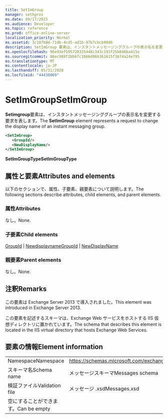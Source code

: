 ```yaml
---
title: SetImGroup
manager: sethgros
ms.date: 09/17/2015
ms.audience: Developer
ms.topic: reference
ms.prod: office-online-server
localization_priority: Normal
ms.assetid: 3c107b8d-714b-4cd5-ad1b-97b7cbcb90d6
description: SetImGroup 要素は、インスタントメッセージンググループの表示名を変更する要求を表します。
ms.openlocfilehash: 96e93ef595720325448c343c193f25b846ba415e
ms.sourcegitcommit: 88ec988f2bb67c1866d06b361615f3674a24e795
ms.translationtype: MT
ms.contentlocale: ja-JP
ms.lasthandoff: 05/31/2020
ms.locfileid: "44438069"
---
```

# <a name="setimgroup"></a><span data-ttu-id="94499-103">SetImGroup</span><span class="sxs-lookup"><span data-stu-id="94499-103">SetImGroup</span></span>

<span data-ttu-id="94499-104">**Setimgroup**要素は、インスタントメッセージンググループの表示名を変更する要求を表します。</span><span class="sxs-lookup"><span data-stu-id="94499-104">The **SetImGroup** element represents a request to change the display name of an instant messaging group.</span></span> 
  
```XML
<SetImGroup>
   <GroupId/>
   <NewDisplayName/>
</SetImGroup>
```

 <span data-ttu-id="94499-105">**SetImGroupType**</span><span class="sxs-lookup"><span data-stu-id="94499-105">**SetImGroupType**</span></span>
## <a name="attributes-and-elements"></a><span data-ttu-id="94499-106">属性と要素</span><span class="sxs-lookup"><span data-stu-id="94499-106">Attributes and elements</span></span>

<span data-ttu-id="94499-107">以下のセクションで、属性、子要素、親要素について説明します。</span><span class="sxs-lookup"><span data-stu-id="94499-107">The following sections describe attributes, child elements, and parent elements.</span></span>
  
### <a name="attributes"></a><span data-ttu-id="94499-108">属性</span><span class="sxs-lookup"><span data-stu-id="94499-108">Attributes</span></span>

<span data-ttu-id="94499-109">なし。</span><span class="sxs-lookup"><span data-stu-id="94499-109">None.</span></span>
  
### <a name="child-elements"></a><span data-ttu-id="94499-110">子要素</span><span class="sxs-lookup"><span data-stu-id="94499-110">Child elements</span></span>

<span data-ttu-id="94499-111">[GroupId](groupid.md)  | [Newdisplayname](newdisplayname.md)</span><span class="sxs-lookup"><span data-stu-id="94499-111">[GroupId](groupid.md) | [NewDisplayName](newdisplayname.md)</span></span>
  
### <a name="parent-elements"></a><span data-ttu-id="94499-112">親要素</span><span class="sxs-lookup"><span data-stu-id="94499-112">Parent elements</span></span>

<span data-ttu-id="94499-113">なし。</span><span class="sxs-lookup"><span data-stu-id="94499-113">None.</span></span>
  
## <a name="remarks"></a><span data-ttu-id="94499-114">注釈</span><span class="sxs-lookup"><span data-stu-id="94499-114">Remarks</span></span>

<span data-ttu-id="94499-115">この要素は Exchange Server 2013 で導入されました。</span><span class="sxs-lookup"><span data-stu-id="94499-115">This element was introduced in Exchange Server 2013.</span></span>
  
<span data-ttu-id="94499-116">この要素を記述するスキーマは、Exchange Web サービスをホストする IIS 仮想ディレクトリに置かれています。</span><span class="sxs-lookup"><span data-stu-id="94499-116">The schema that describes this element is located in the IIS virtual directory that hosts Exchange Web Services.</span></span>
  
## <a name="element-information"></a><span data-ttu-id="94499-117">要素の情報</span><span class="sxs-lookup"><span data-stu-id="94499-117">Element information</span></span>

|||
|:-----|:-----|
|<span data-ttu-id="94499-118">Namespace</span><span class="sxs-lookup"><span data-stu-id="94499-118">Namespace</span></span>  <br/> |https://schemas.microsoft.com/exchange/services/2006/messages  <br/> |
|<span data-ttu-id="94499-119">スキーマ名</span><span class="sxs-lookup"><span data-stu-id="94499-119">Schema name</span></span>  <br/> |<span data-ttu-id="94499-120">メッセージスキーマ</span><span class="sxs-lookup"><span data-stu-id="94499-120">Messages schema</span></span>  <br/> |
|<span data-ttu-id="94499-121">検証ファイル</span><span class="sxs-lookup"><span data-stu-id="94499-121">Validation file</span></span>  <br/> |<span data-ttu-id="94499-122">メッセージ .xsd</span><span class="sxs-lookup"><span data-stu-id="94499-122">Messages.xsd</span></span>  <br/> |
|<span data-ttu-id="94499-123">空にすることができます。</span><span class="sxs-lookup"><span data-stu-id="94499-123">Can be empty</span></span>  <br/> ||
   

